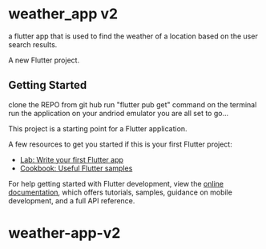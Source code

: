 # weather_app v2
a flutter app that is used to find the weather of a location based on the user search results.

A new Flutter project.

## Getting Started

clone the REPO from git hub
run "flutter pub get" command on the terminal
run the application on your andriod emulator
you are all set to go...

This project is a starting point for a Flutter application.

A few resources to get you started if this is your first Flutter project:

- [Lab: Write your first Flutter app](https://docs.flutter.dev/get-started/codelab)
- [Cookbook: Useful Flutter samples](https://docs.flutter.dev/cookbook)

For help getting started with Flutter development, view the
[online documentation](https://docs.flutter.dev/), which offers tutorials,
samples, guidance on mobile development, and a full API reference.
# weather-app-v2
